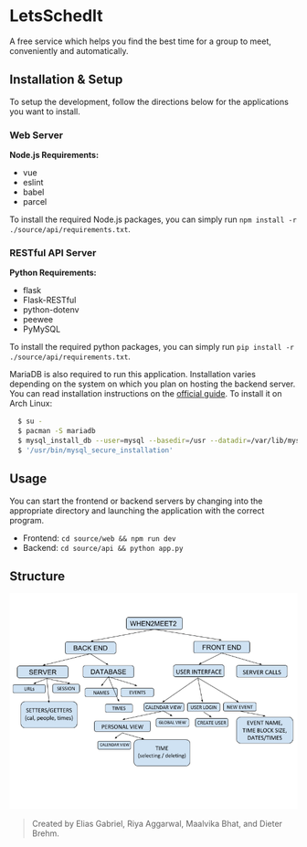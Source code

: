 <this needs to be a reasonably resized logo>

# LetsSchedIt
A free service which helps you find the best time for a group to meet, conveniently and automatically.

## Installation & Setup
To setup the development, follow the directions below for the applications you want to install.

### Web Server
**Node.js Requirements:**
* vue
* eslint
* babel
* parcel

To install the required Node.js packages, you can simply run `npm install -r ./source/api/requirements.txt`.

### RESTful API Server
**Python Requirements:**
* flask
* Flask-RESTful
* python-dotenv
* peewee
* PyMySQL

To install the required python packages, you can simply run `pip install -r ./source/api/requirements.txt`.

MariaDB is also required to run this application. Installation varies depending on the system on which you plan on hosting the backend server. You can read installation instructions on the [official guide](https://downloads.mariadb.org/mariadb/repositories/#mirror=rackspace). To install it on Arch Linux:

```sh
  $ su -
  $ pacman -S mariadb
  $ mysql_install_db --user=mysql --basedir=/usr --datadir=/var/lib/mysql
  $ '/usr/bin/mysql_secure_installation'
```

## Usage
You can start the frontend or backend servers by changing into the appropriate directory and launching the application with the correct program.
* Frontend: `cd source/web && npm run dev`
* Backend: `cd source/api && python app.py`

## Structure
![AR Diagram](documentation/ARDiagram.png)

> Created by Elias Gabriel, Riya Aggarwal, Maalvika Bhat, and Dieter Brehm.
